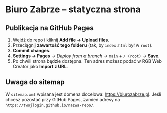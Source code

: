 # Biuro Zabrze – statyczna strona

## Publikacja na GitHub Pages
1. Wejdź do repo i kliknij **Add file → Upload files**.
2. Przeciągnij **zawartość tego folderu** (tak, by `index.html` był w `root`).
3. **Commit changes**.
4. **Settings → Pages** → *Deploy from a branch* → `main` + `/ (root)` → **Save**.
5. Po chwili strona będzie dostępna. Ten adres możesz podać w RGB Web Creator jako **Import z URL**.

## Uwaga do sitemap
W `sitemap.xml` wpisana jest domena docelowa: https://biurozabrze.pl. Jeśli chcesz pozostać przy GitHub Pages, zamień adresy na `https://twojlogin.github.io/nazwa-repo/`.
